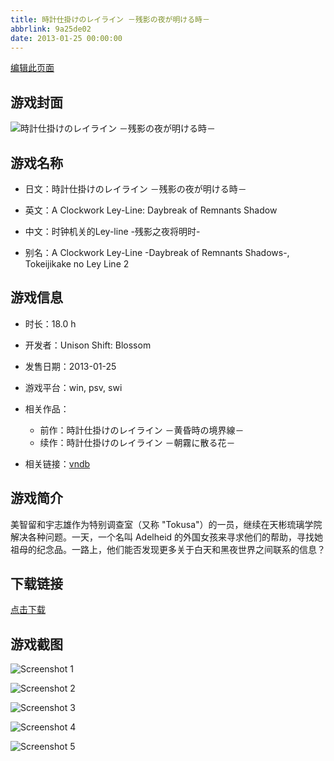 ```yaml
---
title: 時計仕掛けのレイライン －残影の夜が明ける時－
abbrlink: 9a25de02
date: 2013-01-25 00:00:00
---
```

[编辑此页面](https://github.com/ACG-3/ADV3-source/blob/main/source/_posts/games/%E6%99%82%E8%A8%88%E4%BB%95%E6%8E%9B%E3%81%91%E3%81%AE%E3%83%AC%E3%82%A4%E3%83%A9%E3%82%A4%E3%83%B3%20%EF%BC%8D%E6%AE%8B%E5%BD%B1%E3%81%AE%E5%A4%9C%E3%81%8C%E6%98%8E%E3%81%91%E3%82%8B%E6%99%82%EF%BC%8D.md)

## 游戏封面

![時計仕掛けのレイライン －残影の夜が明ける時－](https://pan.timero.xyz/d/onedrive/img_lib_001/%E6%99%82%E8%A8%88%E4%BB%95%E6%8E%9B%E3%81%91%E3%81%AE%E3%83%AC%E3%82%A4%E3%83%A9%E3%82%A4%E3%83%B3%20%EF%BC%8D%E6%AE%8B%E5%BD%B1%E3%81%AE%E5%A4%9C%E3%81%8C%E6%98%8E%E3%81%91%E3%82%8B%E6%99%82%EF%BC%8D_cover.avif)


## 游戏名称

- 日文：時計仕掛けのレイライン －残影の夜が明ける時－
- 英文：A Clockwork Ley-Line: Daybreak of Remnants Shadow
- 中文：时钟机关的Ley-line -残影之夜将明时-

- 别名：A Clockwork Ley-Line -Daybreak of Remnants Shadows-, Tokeijikake no Ley Line 2


## 游戏信息

- 时长：18.0 h
- 开发者：Unison Shift: Blossom
- 发售日期：2013-01-25
- 游戏平台：win, psv, swi
- 相关作品：
   - 前作：時計仕掛けのレイライン －黄昏時の境界線－
   - 续作：時計仕掛けのレイライン －朝霧に散る花－

- 相关链接：[vndb](https://vndb.org/v11093)


## 游戏简介

美智留和宇志雄作为特别调查室（又称 "Tokusa"）的一员，继续在天彬琉璃学院解决各种问题。一天，一个名叫 Adelheid 的外国女孩来寻求他们的帮助，寻找她祖母的纪念品。一路上，他们能否发现更多关于白天和黑夜世界之间联系的信息？




## 下载链接

[点击下载](https://pan.timero.xyz/onedrive/adv_lib_001/%E6%99%82%E8%A8%88%E4%BB%95%E6%8E%9B%E3%81%91%E3%81%AE%E3%83%AC%E3%82%A4%E3%83%A9%E3%82%A4%E3%83%B3%20%EF%BC%8D%E6%AE%8B%E5%BD%B1%E3%81%AE%E5%A4%9C%E3%81%8C%E6%98%8E%E3%81%91%E3%82%8B%E6%99%82%EF%BC%8D)


## 游戏截图


![Screenshot 1](https://pan.timero.xyz/d/onedrive/img_lib_001/%E6%99%82%E8%A8%88%E4%BB%95%E6%8E%9B%E3%81%91%E3%81%AE%E3%83%AC%E3%82%A4%E3%83%A9%E3%82%A4%E3%83%B3%20%EF%BC%8D%E6%AE%8B%E5%BD%B1%E3%81%AE%E5%A4%9C%E3%81%8C%E6%98%8E%E3%81%91%E3%82%8B%E6%99%82%EF%BC%8D_Screenshot_1.avif)

![Screenshot 2](https://pan.timero.xyz/d/onedrive/img_lib_001/%E6%99%82%E8%A8%88%E4%BB%95%E6%8E%9B%E3%81%91%E3%81%AE%E3%83%AC%E3%82%A4%E3%83%A9%E3%82%A4%E3%83%B3%20%EF%BC%8D%E6%AE%8B%E5%BD%B1%E3%81%AE%E5%A4%9C%E3%81%8C%E6%98%8E%E3%81%91%E3%82%8B%E6%99%82%EF%BC%8D_Screenshot_2.avif)

![Screenshot 3](https://pan.timero.xyz/d/onedrive/img_lib_001/%E6%99%82%E8%A8%88%E4%BB%95%E6%8E%9B%E3%81%91%E3%81%AE%E3%83%AC%E3%82%A4%E3%83%A9%E3%82%A4%E3%83%B3%20%EF%BC%8D%E6%AE%8B%E5%BD%B1%E3%81%AE%E5%A4%9C%E3%81%8C%E6%98%8E%E3%81%91%E3%82%8B%E6%99%82%EF%BC%8D_Screenshot_3.avif)

![Screenshot 4](https://pan.timero.xyz/d/onedrive/img_lib_001/%E6%99%82%E8%A8%88%E4%BB%95%E6%8E%9B%E3%81%91%E3%81%AE%E3%83%AC%E3%82%A4%E3%83%A9%E3%82%A4%E3%83%B3%20%EF%BC%8D%E6%AE%8B%E5%BD%B1%E3%81%AE%E5%A4%9C%E3%81%8C%E6%98%8E%E3%81%91%E3%82%8B%E6%99%82%EF%BC%8D_Screenshot_4.avif)

![Screenshot 5](https://pan.timero.xyz/d/onedrive/img_lib_001/%E6%99%82%E8%A8%88%E4%BB%95%E6%8E%9B%E3%81%91%E3%81%AE%E3%83%AC%E3%82%A4%E3%83%A9%E3%82%A4%E3%83%B3%20%EF%BC%8D%E6%AE%8B%E5%BD%B1%E3%81%AE%E5%A4%9C%E3%81%8C%E6%98%8E%E3%81%91%E3%82%8B%E6%99%82%EF%BC%8D_Screenshot_5.avif)

